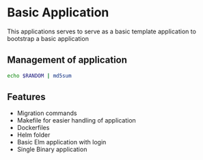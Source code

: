 # Basic Application

This applications serves to serve as a basic template application to bootstrap a basic application

## Management of application

```bash
echo $RANDOM | md5sum
```

## Features

- Migration commands
- Makefile for easier handling of application
- Dockerfiles
- Helm folder
- Basic Elm application with login
- Single Binary application

